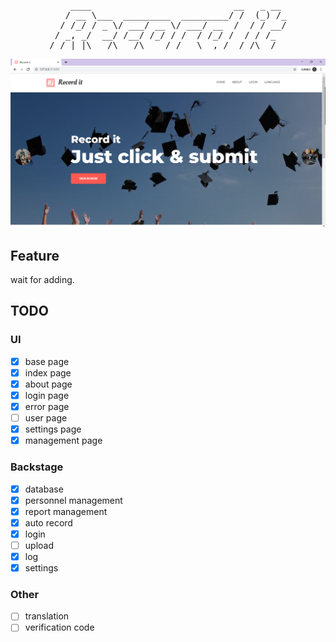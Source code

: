<pre align="center">
    ____                           __   _ __ 
   / __ \___  _________  _________/ /  (_) /_
  / /_/ / _ \/ ___/ __ \/ ___/ __  /  / / __/
 / _, _/  __/ /__/ /_/ / /  / /_/ /  / / /_  
/_/ |_|\___/\___/\____/_/   \__,_/  /_/\__/  
</pre>

<p align="center"><img src="assets/indexPage.png" alt="IndexPage"></p>

## Feature

wait for adding.

## TODO

### UI

-   [x] base page
-   [x] index page
-   [x] about page
-   [x] login page
-   [x] error page
-   [ ] user page
-   [x] settings page
-   [x] management page

### Backstage

-   [x] database
-   [x] personnel management
-   [x] report management
-   [x] auto record
-   [x] login
-   [ ] upload
-   [x] log
-   [x] settings

### Other

-   [ ] translation
-   [ ] verification code
